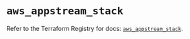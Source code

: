 # `aws_appstream_stack`

Refer to the Terraform Registry for docs: [`aws_appstream_stack`](https://registry.terraform.io/providers/hashicorp/aws/6.0.0/docs/resources/appstream_stack).

